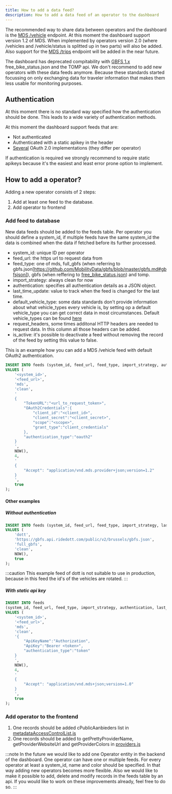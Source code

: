 ```yaml
---
title: How to add a data feed?
description: How to add a data feed of an operator to the dashboard
---
```


The recommended way to share data between operators and the dashboard is the [MDS /vehicle](https://github.com/openmobilityfoundation/mobility-data-specification/blob/main/provider/README.md#vehicles) endpoint. At this moment the dashboard support version 1.2 of MDS. When implemented by operators version 2.0 (where /vehicles and /vehicle/status is splitted up in two parts) will also be added. Also support for the [MDS /trips](https://github.com/openmobilityfoundation/mobility-data-specification/blob/main/provider/README.md#trips) endpoint will be added in the near future.

The dashboard has deprecated compitability with [GBFS 1.x](https://github.com/MobilityData/gbfs/blob/v1.1/gbfs.md#free_bike_statusjson) free_bike_status.json and the TOMP api. We don't recommend to add new operators with these data feeds anymore. Because these standards started focussing on only exchanging data for traveler information that makes them less usable for monitoring purposes.

## Authentication

At this moment there is no standard way specified how the authentication should be done. This leads to a wide variety of authentication methods.

At this moment the dashboard support feeds that are:

- Not authenticated
- Authenticated with a static apikey in the header
- [Several](https://github.com/Stichting-CROW/dd-importer-v2/tree/master/feed/auth) OAuth 2.0 implementations (they differ per operator)

If authentication is required we strongly recommend to require static apikeys because it's the easiest and least error prone option to implement.

## How to add a operator?

Adding a new operator consists of 2 steps:

1. Add at least one feed to the database.
2. Add operator to frontend

### Add feed to database

New data feeds should be added to the feeds table. Per operator you should define a system_id, if multiple feeds have the same system_id the data is combined when the data if fetched before its further processed.

- system_id: unique ID per operator
- feed_url: the https url to request data from
- feed_type: one of mds, full_gbfs (when referring to gbfs.json[https://github.com/MobilityData/gbfs/blob/master/gbfs.md#gbfsjson]), gbfs (when reffering to [free_bike_status.json]((https://github.com/MobilityData/gbfs/blob/v1.1/gbfs.md#free_bike_statusjson))) and tomp. 
- import_strategy: always clean for now
- authentication: specifies all authentication details as a JSON object.
- last_time_update: value to track when the feed is changed for the last time.
- default_vehicle_type: some data standards don't provide information about what vehicle_types every vehicle is, by setting op a default vehicle_type you can get correct data in most circumstances. Default vehicle_types can be found [here](https://github.com/Stichting-CROW/dd-importer-v2/blob/master/sql/main_model.sql#L185)
- request_headers, some times additonal HTTP headers are needed to request data. In this column all those headers can be added.
- is_active: it's possible to deactivate a feed without removing the record of the feed by setting this value to false.

This is an example how you can add a MDS /vehicle feed with default OAuth2 authentication.

```sql
INSERT INTO feeds (system_id, feed_url, feed_type, import_strategy, authentication, last_time_updated, default_vehicle_type, request_headers, is_active) 
VALUES (
    '<system_id>', 
    '<feed_url>', 
    'mds', 
    'clean', 
    '
    {
        "TokenURL":"<url_to_request_token>",
        "OAuth2Credentials":{
            "client_id":"<client_id>",
            "client_secret":"<client_secret>",
            "scope":"<scope>",
            "grant_type":"client_credentials"
        },
        "authentication_type":"oauth2"
    }
    ', 
    NOW(), 
    4, 
    '
    {
        "Accept": "application/vnd.mds.provider+json;version=1.2"
    }
    ',
    true
);
```
#### Other examples

##### Without authentication

```sql
INSERT INTO feeds (system_id, feed_url, feed_type, import_strategy, last_time_updated, is_active) 
VALUES (
    'dott', 
    'https://gbfs.api.ridedott.com/public/v2/brussels/gbfs.json', 
    'full_gbfs', 
    'clean', 
    NOW(),
    true
);
```

:::caution
This example feed of dott is not suitable to use in production, because in this feed the id's of the vehicles are rotated.
:::

##### With static api key

```sql
INSERT INTO feeds 
(system_id, feed_url, feed_type, import_strategy, authentication, last_time_updated, default_vehicle_type, request_headers, is_active) 
VALUES (
    '<system_id>', 
    '<feed_url>', 
    'mds', 
    'clean', 
    '{
        "ApiKeyName":"Authorization",
        "ApiKey":"Bearer <token>",
        "authentication_type":"token"
    }   
    ', 
    NOW(), 
    4,
    '
    {
        "Accept": "application/vnd.mds+json;version=1.0"
    }
    ',
    true
);
```

### Add operator to the frontend

1. One records should be added cPublicAanbieders list in [metadataAccessControlList.js](https://github.com/Stichting-CROW/dashboarddeelmobiliteit-app/blob/6d57911285812660795a8fe8585f81a6e5a16649/src/poll-api/metadataAccessControlList.js#L4)
1. One records should be added to getPrettyProviderName, getProviderWebsiteUrl and getProviderColors in [providers.js](https://github.com/Stichting-CROW/dashboarddeelmobiliteit-app/blob/6d57911285812660795a8fe8585f81a6e5a16649/src/helpers/providers.js#L35)

:::note
In the future we would like to add one Operator entity in the backend of the dashboard. One operator can have one or multiple feeds. For every operator at least a system_id, name and color should be specified. In that way adding new operators becomes more flexible. Also we would like to make it possible to add, delete and modify records in the feeds table by an api. If you would like to work on these improvements already, feel free to do so.
:::
